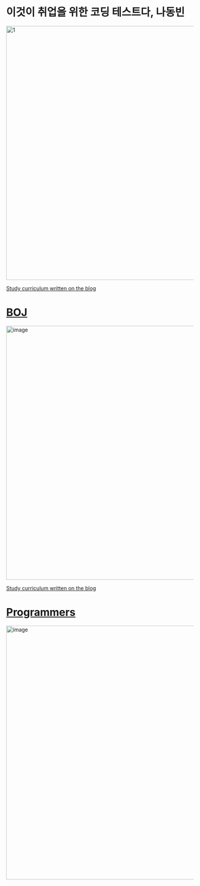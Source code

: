 # 이것이 취업을 위한 코딩 테스트다, 나동빈

<img width="680" alt="1" src="https://user-images.githubusercontent.com/60697742/116173235-2b8b5400-a747-11eb-817c-58fd8269e02b.png">

[Study curriculum written on the blog](https://velog.io/@nezhitsya/series/코딩테스트)

# [BOJ](https://www.acmicpc.net)

<img width="680" alt="image" src="https://user-images.githubusercontent.com/60697742/118939140-56ee1100-b98a-11eb-92cd-39b91c6cbb1e.png">

[Study curriculum written on the blog](https://velog.io/@nezhitsya/series/백준)

# [Programmers](https://programmers.co.kr/learn/challenges?tab=all_challenges)

<img width="680" alt="image" src="https://user-images.githubusercontent.com/60697742/139793159-b456709e-25a6-4a3a-bd03-809a7f4a3e0c.png">